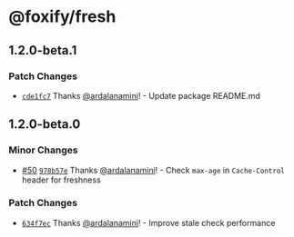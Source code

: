# @foxify/fresh

## 1.2.0-beta.1

### Patch Changes

- [`cde1fc7`](https://github.com/foxifyjs/foxify/commit/cde1fc7b1add1ff98af321c79a44794acb2ef5d4) Thanks [@ardalanamini](https://github.com/ardalanamini)! - Update package README.md

## 1.2.0-beta.0

### Minor Changes

- [#50](https://github.com/foxifyjs/foxify/pull/50) [`978b57e`](https://github.com/foxifyjs/foxify/commit/978b57e98b4c92f80eef0ad539320a3f79e11917) Thanks [@ardalanamini](https://github.com/ardalanamini)! - Check `max-age` in `Cache-Control` header for freshness

### Patch Changes

- [`634f7ec`](https://github.com/foxifyjs/foxify/commit/634f7ec0a5261b63000500ede3a7dafdc356c123) Thanks [@ardalanamini](https://github.com/ardalanamini)! - Improve stale check performance
